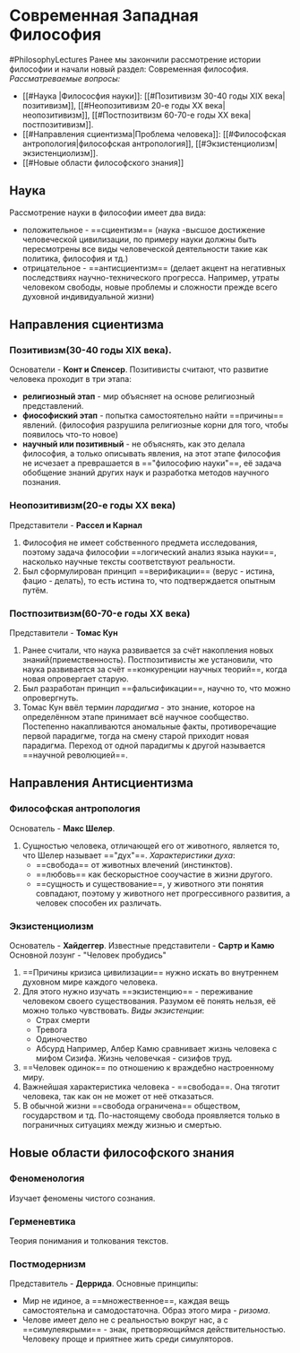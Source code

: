 # Современная Западная Философия
#PhilosophyLectures 
Ранее мы закончили рассмотрение истории философии и начали новый раздел: Современная философия.
*Рассматреваемые вопросы:*
- [[#Наука |Филососфия науки]]: [[#Позитивизм 30-40 годы XIX века|позитивизм]], [[#Неопозитивизм 20-е годы XX века|неопозитивизм]], [[#Постпозитвизм 60-70-e годы XX века|постпозитивизм]].
- [[#Направления сциентизма|Проблема человека]]: [[#Философская антропология|философская антропология]], [[#Экзистенциолизм|экзистенциолизм]].
- [[#Новые области философского знания]]

## Наука
Рассмотрение науки в философии имеет два вида:
- положительное - ==сциентизм== (наука -высшое достижение человеческой цивилизации, по примеру науки должны быть пересмотрены все виды человеческой деятельности такие как политика, философия и тд.)
- отрицательное - ==антисциентизм== (делает акцент на негативных последствиях научно-технического прогресса. Например, утраты человеком свободы, новые проблемы и сложности прежде всего духовной индивидуальной жизни)

## Направления сциентизма
### Позитивизм(30-40 годы XIX века).
Основатели - **Конт и Спенсер**.
Позитивисты считают, что развитие человека проходит в три этапа:
- **религиозный этап** - мир объясняет на основе религиозный представлений.
- **фиософиский этап** - попытка самостоятельно найти ==причины== явлений. (философия разрушила религиозные корни для того, чтобы появилось что-то новое)
- **научный или позитивный** - не объяснять, как это делала философия, а только описывать явления, на этот этапе философия не исчезает а преврашается в =="философию науки"==, её задача обобщение знаний других наук и разработка методов научного познания.

### Неопозитивизм(20-е годы XX  века)
Представители - **Рассел и Карнал**
1) Философия не имеет собственного предмета исследования, поэтому задача философии ==логический анализ языка науки==, насколько научные тексты соответствуют реальности.
2) Был сформулирован принцип ==верификации== (верус - истина, фацио - делать), то есть истина то, что подтверждается опытным путём.

### Постпозитвизм(60-70-e годы XX века)
Представители -  **Томас Кун**
1) Ранее считали, что наука развивается за счёт накопления новых знаний(приемственность). Постпозитивисты же установили, что наука развивается за счёт ==конкуренции научных теорий==, когда новая опровергает старую. 
2) Был разработан принцип ==фальсификации==, научно то, что можно опровергнуть.
3) Томас Кун ввёл термин *парадигма* - это знание, которое на определённом этапе принимает всё научное сообщество. Постепенно накапливаются аномальные факты, противоречащие первой парадигме, тогда на смену старой приходит новая парадигма. Переход от одной парадигмы к другой называется ==научной революцией==.

## Направления Антисциентизма
### Философская антропология
Основатель - **Макс Шелер**.
1) Сущностью человека, отличающей его от животного, является то, что Шелер называет =="дух"==.
*Характеристики духа*:
	- ==свобода== от животных влечений (инстинктов).
	- ==любовь== как бескорыстное сооучастие в жизни другого.
	- ==сущность и существование==, у животного эти понятия совпадают, поэтому у животного нет прогрессивного развития, а человек способен их различать.

### Экзистенциолизм
Основатель - **Хайдеггер**.
Известные представители - **Сартр и Камю**
Основной лозунг - "Человек пробудись"
1) ==Причины кризиса цивилизации== нужно искать во внутреннем духовном мире каждого человека.
2) Для этого нужно изучать ==экзистенцию== - переживание человеком своего существования. Разумом её понять нельзя, её можно только чувствовать.
	 *Виды экзистенции*:
	 - Страх смерти
	 - Тревога
	 - Одиночество
	 - Абсурд
	Например, Албер Камю сравнивает жизнь человека с мифом Сизифа. Жизнь человечкая - сизифов труд.
3) ==Человек одинок== по отношению к враждебно настроенному миру.
4) Важнейшая характеристика человека - ==свобода==. Она тяготит человека, так как он не может от неё отказаться. 
5) В обычной жизни ==свобода ограничена== обществом, государством и тд. По-настоящему свобода проявляется только в пограничных ситуациях между жизнью и смертью.


## Новые области философского знания
### Феноменология
Изучает феномены чистого сознания.

### Герменевтика
Теория понимания и толкования текстов.

### Постмодернизм
Представитель - **Деррида**.
Основные принципы:
- Мир не идиное, а ==множественное==, каждая вещь самостоятельна и самодостаточна. Образ этого мира - *ризома*.
- Челове имеет дело не с реальностью вокруг нас, а с ==симулеякрыми== - знак, претворяющиймся действительностью. Человеку проще и приятнее жить среди симуляторов.

